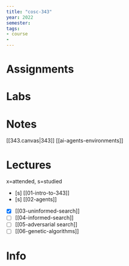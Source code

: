 ```yaml
---
title: "cosc-343"
year: 2022
semester: 
tags: 
- course
- 
---
```

# Assignments

# Labs

# Notes

[[343.canvas|343]]
[[ai-agents-environments]]

# Lectures
x=attended, s=studied
- [s] [[01-intro-to-343]]
- [s] [[02-agents]]
- [x] [[03-uninformed-search]]
- [ ] [[04-informed-search]]
- [ ] [[05-adversarial search]]
- [ ] [[06-genetic-algorithms]]

# Info
